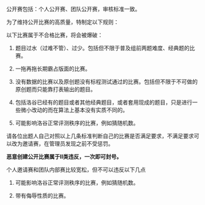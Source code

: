 公开赛包括：个人公开赛、团队公开赛，审核标准一致。

为了维持公开比赛的高质量，特制定以下规则：

以下比赛属于不合格比赛，将会被爆破：

1. 题目过水（过难不管）、过少。包括但不限于普及组前两题难度、经典题的比赛。

2. 一拖再拖长期霸占版面的比赛。

3. 没有数据的比赛以及原创题没有标程测试通过的比赛。包括但不限于不可做的原创题而只能靠打表输出的题目。

4. 包括洛谷已经有的题目或者其他经典题目，或者套用现成的题目，只是进行一些微小改动的而在算法上基本没有实质不同的。

5. 可能影响洛谷正常评测秩序的比赛，例如猜随机数。

请各位出题人自己对照以上几条标准判断自己的比赛是否满足要求，不满足要求可以改为邀请赛，在管理员发现之前不受惩罚。

**恶意创建公开比赛属于II类违反，一次即可封号。**

个人邀请赛和团队内部赛比较宽松，但不可以违反以下几点

1. 可能影响洛谷正常评测秩序的比赛，例如猜随机数。

2. 带有侮辱性质的比赛。
